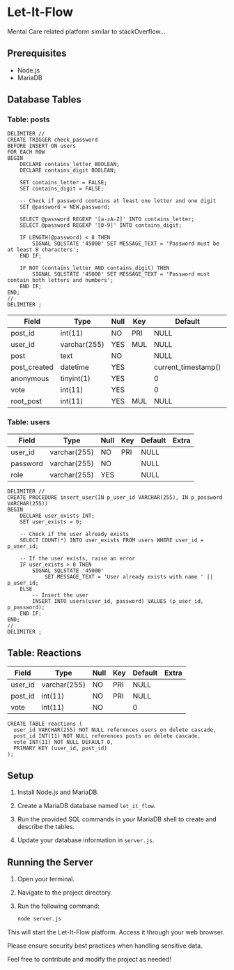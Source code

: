 # Let-It-Flow

Mental Care related platform similar to stackOverflow...

## Prerequisites

- Node.js
- MariaDB

## Database Tables

### Table: posts



```mysql
DELIMITER //
CREATE TRIGGER check_password
BEFORE INSERT ON users
FOR EACH ROW
BEGIN
    DECLARE contains_letter BOOLEAN;
    DECLARE contains_digit BOOLEAN;

    SET contains_letter = FALSE;
    SET contains_digit = FALSE;

    -- Check if password contains at least one letter and one digit
    SET @password = NEW.password;

    SELECT @password REGEXP '[a-zA-Z]' INTO contains_letter;
    SELECT @password REGEXP '[0-9]' INTO contains_digit;

    IF LENGTH(@password) < 8 THEN
        SIGNAL SQLSTATE '45000' SET MESSAGE_TEXT = 'Password must be at least 8 characters';
    END IF;

    IF NOT (contains_letter AND contains_digit) THEN
        SIGNAL SQLSTATE '45000' SET MESSAGE_TEXT = 'Password must contain both letters and numbers';
    END IF;
END;
//
DELIMITER ;
```

| Field        | Type         | Null | Key | Default             | Extra          |
|--------------|--------------|------|-----|---------------------|----------------|
| post_id      | int(11)      | NO   | PRI | NULL                | auto_increment |
| user_id      | varchar(255) | YES  | MUL | NULL                |                |
| post         | text         | NO   |     | NULL                |                |
| post_created | datetime     | YES  |     | current_timestamp() |                |
| anonymous    | tinyint(1)   | YES  |     | 0                   |                |
| vote         | int(11)      | YES  |     | 0                   |                |
| root_post    | int(11)      | YES  | MUL | NULL                |                |

### Table: users

| Field    | Type         | Null | Key | Default | Extra |
|----------|--------------|------|-----|---------|-------|
| user_id  | varchar(255) | NO   | PRI | NULL    |       |
| password | varchar(255) | NO   |     | NULL    |       |
| role     | varchar(255) | YES  |     | NULL    |       |

```mysql
DELIMITER //
CREATE PROCEDURE insert_user(IN p_user_id VARCHAR(255), IN p_password VARCHAR(255))
BEGIN
    DECLARE user_exists INT;
    SET user_exists = 0;

    -- Check if the user already exists
    SELECT COUNT(*) INTO user_exists FROM users WHERE user_id = p_user_id;

    -- If the user exists, raise an error
    IF user_exists > 0 THEN
        SIGNAL SQLSTATE '45000'
            SET MESSAGE_TEXT = 'User already exists with name ' || p_user_id;
    ELSE
        -- Insert the user
        INSERT INTO users(user_id, password) VALUES (p_user_id, p_password);
    END IF;
END;
//
DELIMITER ;
```


## Table: Reactions

| Field   | Type         | Null | Key | Default | Extra |
|---------|--------------|------|-----|---------|-------|
| user_id | varchar(255) | NO   | PRI | NULL    |       |
| post_id | int(11)      | NO   | PRI | NULL    |       |
| vote    | int(11)      | NO   |     | 0       |       |


```mysql
CREATE TABLE reactions (
  user_id VARCHAR(255) NOT NULL references users on delete cascade,
  post_id INT(11) NOT NULL references posts on delete cascade,
  vote INT(11) NOT NULL DEFAULT 0,
  PRIMARY KEY (user_id, post_id)
);
```


## Setup

1. Install Node.js and MariaDB.

2. Create a MariaDB database named `let_it_flow`.

3. Run the provided SQL commands in your MariaDB shell to create and describe the tables.

4. Update your database information in `server.js`.

## Running the Server

1. Open your terminal.

2. Navigate to the project directory.

3. Run the following command:

   ```bash
   node server.js
   ```

This will start the Let-It-Flow platform. Access it through your web browser.

Please ensure security best practices when handling sensitive data.

Feel free to contribute and modify the project as needed!
